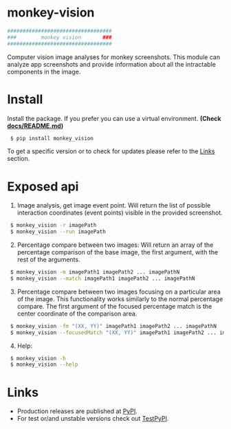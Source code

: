 # monkey-vision

```bash
##################################
###        monkey vision       ###
##################################
```

Computer vision image analyses for monkey screenshots.
This module can analyze app screenshots and provide information about all the intractable components in the image.

# Install

Install the package. If you prefer you can use a virtual environment. **(Check [docs/README.md](/docs/README.md))**

```bash
 $ pip install monkey_vision
```

To get a specific version or to check for updates please refer to the [Links](#Links) section.

# Exposed api

1. Image analysis, get image event point.
Will return the list of possible interaction coordinates (event points) visible in the provided screenshot.

```bash
 $ monkey_vision -r imagePath
 $ monkey_vision --run imagePath
```

2. Percentage compare between two images:
Will return an array of the percentage comparison of the base image, the first argument, with the rest of the arguments.

```bash
 $ monkey_vision -m imagePath1 imagePath2 ... imagePathN
 $ monkey_vision --match imagePath1 imagePath2 ... imagePathN
```

3. Percentage compare between two images focusing on a particular area of the image.
This functionality works similarly to the normal percentage compare.
The first argument of the focused percentage match is the center coordinate of the comparison area.

```bash
 $ monkey_vision -fm "(XX, YY)" imagePath1 imagePath2 ... imagePathN
 $ monkey_vision --focusedMatch "(XX, YY)" imagePath1 imagePath2 ... imagePathN
```

4. Help:
```bash
 $ monkey_vision -h
 $ monkey_vision --help
```


# Links

- Production releases are published at [PyPI](https://pypi.org/project/monkey-vision/).
- For test or/and unstable versions check out [TestPyPI](https://test.pypi.org/project/monkey-vision/).
